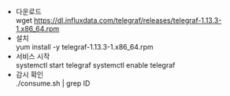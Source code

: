 * 다운로드  
wget https://dl.influxdata.com/telegraf/releases/telegraf-1.13.3-1.x86_64.rpm
* 설치  
yum install -y telegraf-1.13.3-1.x86_64.rpm
* 서비스 시작  
systemctl start telegraf
systemctl enable telegraf
* 감시 확인  
./consume.sh | grep ID
